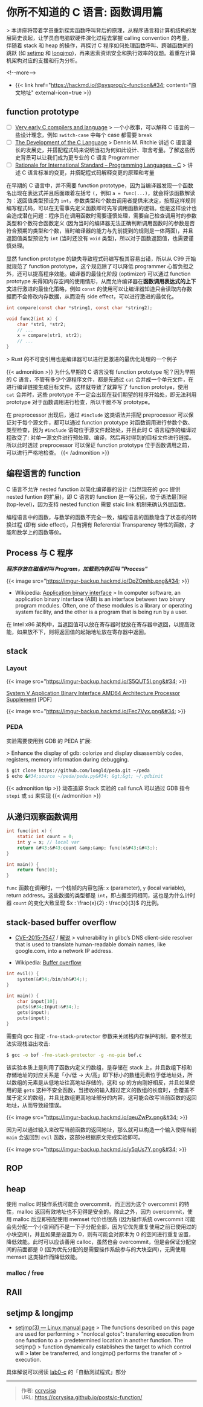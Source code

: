 # 你所不知道的 C 语言: 函数调用篇


&gt; 本讲座将带着学员重新探索函数呼叫背后的原理，从程序语言和计算机结构的发展简史谈起，让学员自电脑软硬件演化过程去掌握 calling convention 的考量，伴随着 stack 和 heap 的操作，再探讨 C 程序如何处理函数呼叫、跨越函数间的跳跃 (如 [setjmp](https://man7.org/linux/man-pages/man3/setjmp.3.html) 和 [longjmp](https://linux.die.net/man/3/longjmp))，再来思索资讯安全和执行效率的议题。着重在计算机架构对应的支援和行为分析。

&lt;!--more--&gt;

- {{&lt; link href=&#34;https://hackmd.io/@sysprog/c-function&#34; content=&#34;原文地址&#34; external-icon=true &gt;}}

## function prototype

- [ ] [Very early C compilers and language](https://www.bell-labs.com/usr/dmr/www/primevalC.html)
&gt; 一个小故事，可以解释 C 语言的一些设计理念，例如 `switch-case` 中每个 case 都需要 `break`
- [ ] [The Development of the C Language](https://www.bell-labs.com/usr/dmr/www/chist.html)
&gt; Dennis M. Ritchie 讲述 C 语言漫长的发展史，并搭配程式码来说明当初为何如此设计、取舍考量。了解这些历史背景可以让我们成为更专业的 C 语言 Programmer
- [ ] [Rationale for International Standard – Programming Languages – C](https://pllab.cs.nthu.edu.tw/cs340402/readings/c/c9x_standard.pdf)
&gt; 讲述 C 语言标准的变更，并搭配程式码解释变更的原理和考量

在早期的 C 语言中，并不需要 function prototype，因为当编译器发现一个函数名出现在表达式并且后面跟着左括号 `(`，例如 `a = func(...)`，就会将该函数解读为：返回值类型预设为 `int`，参数类型和个数由调用者提供来决定，按照这样规则编写程式码，可以在无需事先定义函数即可先写调用函数的逻辑。但是这样设计也会造成潜在问题：程序员在调用函数时需要谨慎处理，需要自己检查调用时的参数类型和个数符合函数定义 (因为当时的编译器无法正确判断调用函数时的参数是否符合预期的类型和个数，当时编译器的能力与先前提到的规则是一体两面)，并且返回值类型预设为 `int` (当时还没有 `void` 类型)，所以对于函数返回值，也需要谨慎处理。

显然 function prototype 的缺失导致程式码编写极其容易出错，所以从 C99 开始就规范了 function prototype，这个规范除了可以降低 programmer 心智负担之外，还可以提高程序效能。编译器的最佳化阶段 (optimizer) 可以通过 function prototype 来得知内存空间的使用情形，从而允许编译器在**函数调用表达式的上下文**进行激进的最佳化策略，例如 `const` 的使用可以让编译器知道只会读取内存数据而不会修改内存数据，从而没有 side effect，可以进行激进的最优化。

```c
int compare(const char *string1, const char *string2);

void func2(int x) {
    char *str1, *str2;
    // ...
    x = compare(str1, str2);
    // ...
}
```

&gt; Rust 的不可变引用也是编译器可以进行更激进的最优化处理的一个例子

{{&lt; admonition &gt;}}
为什么早期的 C 语言没有 function prototype 呢？因为早期的 C 语言，不管有多少个源程序文件，都是先通过 `cat` 合并成一个单元文件，在进行编译链接生成目标文件。这样就导致了就算写了 function prototye，使用 `cat` 合并时，这些 prototype 不一定会出现在我们期望的程序开始处，即无法利用 prototype 对于函数调用进行检查，所以干脆不写 prototype。

在 preprocessor 出现后，通过 `#include` 这类语法并搭配 preprocessor 可以保证对于每个源文件，都可以通过 function prototype 对函数调用进行参数个数、类型检查，因为 `#include` 语句位于源文件起始处，并且此时 C 语言程序的编译过程改变了: 对单一源文件进行预处理、编译，然后再对得到的目标文件进行链接。所以此时透过 preprocessor 可以保证 function prototype 位于函数调用之前，可以进行严格地检查。
{{&lt; /admonition &gt;}}

## 编程语言的 function

C 语言不允许 nested function 以简化编译器的设计 (当然现在的 gcc 提供 nested funtion 的扩展)，即 C 语言的 function 是一等公民，位于语法最顶层 (top-level)，因为支持 nested function 需要 staic link 机制来确认外层函数。

编程语言中的函数，与数学的函数不完全一致，编程语言的函数隐含了状态机的转换过程 (即有 side effect)，只有拥有 Referential Transparency 特性的函数，才能和数学上的函数等价。

## Process 与 C 程序

***程序存放在磁盘时叫 Program，加载到内存后叫 &#34;Process&#34;***

{{&lt; image src=&#34;https://imgur-backup.hackmd.io/DpZOmhb.png&#34; &gt;}}

- Wikipedia: [Application binary interface](https://en.wikipedia.org/wiki/Application_binary_interface)
&gt; In computer software, an application binary interface (ABI) is an interface between two binary program modules. Often, one of these modules is a library or operating system facility, and the other is a program that is being run by a user.

在 Intel x86 架构中，当返回值可以放在寄存器时就放在寄存器中返回，以提高效能，如果放不下，则将返回值的起始地址放在寄存器中返回。

## stack

### Layout

{{&lt; image src=&#34;https://imgur-backup.hackmd.io/S5QUT5I.png&#34; &gt;}}

[System V Application Binary Interface AMD64 Architecture Processor Supplement](https://github.com/hjl-tools/x86-psABI/wiki/x86-64-psABI-1.0.pdf) [PDF]

{{&lt; image src=&#34;https://imgur-backup.hackmd.io/Fec7Vyx.png&#34; &gt;}}

### PEDA

实验需要使用到 GDB 的 PEDA 扩展:

&gt; Enhance the display of gdb: colorize and display disassembly codes, registers, memory information during debugging.

```bash
$ git clone https://github.com/longld/peda.git ~/peda
$ echo &#34;source ~/peda/peda.py&#34; &gt;&gt; ~/.gdbinit
```

{{&lt; admonition tip &gt;}}
动态追踪 Stack 实验的 call funcA 可以通过 GDB 指令 `stepi` 或 `si` 来实现
{{&lt; /admonition &gt;}}

## 从递归观察函数调用

```c {title=&#34;infinite.c&#34;}
int func(int x) {
    static int count = 0;
    int y = x; // local var
    return &#43;&#43;count &amp;&amp; func(x&#43;&#43;);
}

int main() {
    return func(0);
}
```

`func` 函数在调用时，一个栈帧的内容包括: `x` (parameter), `y` (local variable), return address。这些数据的类型都是 `int`，即占据空间相同，这也是为什么计时器 `count` 的变化大致呈现 $x : \frac{x}{2} : \frac{x}{3}$ 的比例。

## stack-based buffer overflow

- [CVE-2015-7547](https://access.redhat.com/security/cve/cve-2015-7547) / [解说](http://thehackernews.com/2016/02/glibc-linux-flaw.html)
&gt; vulnerability in glibc’s DNS client-side resolver that is used to translate human-readable domain names, like google.com, into a network IP address.

- Wikipedia: [Buffer overflow](https://en.wikipedia.org/wiki/Buffer_overflow)

```c
int evil() {
    system(&#34;/bin/sh&#34;);
}

int main() {
    char input[10];
    puts(&#34;Input:&#34;);
    gets(input);
    puts(input);
}
```

需要向 gcc 指定 `-fno-stack-protector` 参数来关闭栈内存保护机制，要不然无法实现栈溢出攻击:

```bash
$ gcc -o bof -fno-stack-protector -g -no-pie bof.c
```

该实验本质上是利用了函数内定义的数组，是存储在 stack 上，并且数组下标和存储地址的对应关系是「小/低 -&gt; 大/高」即下标小的数组元素位于低地址处，所以数组的元素是从低地址往高地址存储的，这和 sp 的方向刚好相反，并且如果使用的是 `gets` 这种不安全函数，当接收的输入超过定义的数组的长度时，会覆盖不属于定义的数组，并且比数组更高地址部分的内容，这可能会改写当前函数的返回地址，从而导致段错误。

{{&lt; image src=&#34;https://imgur-backup.hackmd.io/qeuZwPx.png&#34; &gt;}}

因为可以通过输入来改写当前函数的返回地址，那么就可以构造一个输入使得当前 `main` 会返回到 `evil` 函数，这部分根据原文完成实验即可。

{{&lt; image src=&#34;https://imgur-backup.hackmd.io/y5qUs7Y.png&#34; &gt;}}

## ROP

## heap

使用 malloc 时操作系统可能会 overcommit，而正因为这个 overcommit 的特性，malloc 返回有效地址也不见得是安全的。除此之外，因为 overcommit，使用 malloc 后立即搭配使用 memset 代价也很高 (因为操作系统 overcommit 可能会先分配一个小空间而不是一下子分配全部，因为它优先重复使用之前已使用过的小块空间)，并且如果是设置为 0，则有可能会对原本为 0 的空间进行重复设置，降低效能。此时可以应该善用 calloc，虽然也会 overcommit，但是会保证分配空间的前面都是 0 (因为优先分配的是需要操作系统参与的大块空间)，无需使用 memset 这类操作而降低效能。

### malloc / free

## RAII

## setjmp &amp; longjmp

- [setjmp(3) — Linux manual page](https://man7.org/linux/man-pages/man3/longjmp.3.html)
&gt; The functions described on this page are used for performing
&gt; &#34;nonlocal gotos&#34;: transferring execution from one function to a
&gt; predetermined location in another function.  The setjmp()
&gt; function dynamically establishes the target to which control will
&gt; later be transferred, and longjmp() performs the transfer of
&gt; execution.

具体解说可以阅读 [lab0-c](https://hackmd.io/@sysprog/linux2023-lab0) 的「自動測試程式」部分


---

> 作者: [ccrysisa](https://github.com/ccrysisa)  
> URL: https://ccrysisa.github.io/posts/c-function/  

